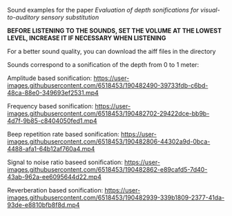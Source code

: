 Sound examples for the paper _Evaluation of depth sonifications for visual-to-auditory sensory substitution_

**BEFORE LISTENING TO THE SOUNDS, SET THE VOLUME AT THE LOWEST LEVEL, INCREASE IT IF NECESSARY WHEN LISTENING**

For a better sound quality, you can download the aiff files in the directory

Sounds correspond to a sonification of the depth from 0 to 1 meter:

Amplitude based sonification:
https://user-images.githubusercontent.com/6518453/190482490-39733fdb-c6bd-48ca-88e0-349693ef2531.mp4

Frequency based sonification:
https://user-images.githubusercontent.com/6518453/190482702-29422dce-bb9b-4d7f-9b85-c8404050fed1.mp4

Beep repetition rate based sonification:
https://user-images.githubusercontent.com/6518453/190482806-44302a9d-0bca-4488-afa1-64b12af760a4.mp4

Signal to noise ratio baseed sonification:
https://user-images.githubusercontent.com/6518453/190482862-e89cafd5-7d40-43ab-962a-ee6095644d22.mp4

Reverberation based sonification:
https://user-images.githubusercontent.com/6518453/190482939-339b1809-2377-41da-93de-e8810bfb8f8d.mp4




